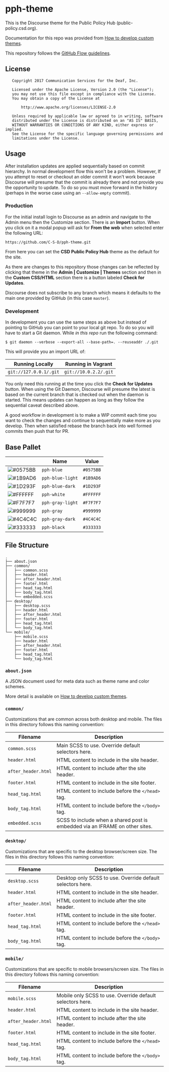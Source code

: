 # pph-theme

This is the Discourse theme for the Public Policy Hub (public-policy.csd.org).

Documentation for this repo was provided from [How to develop custom
themes][source].

This repository follows the [GitHub Flow guidelines][github-flow].

## License

```text
   Copyright 2017 Communication Services for the Deaf, Inc.

   Licensed under the Apache License, Version 2.0 (the "License");
   you may not use this file except in compliance with the License.
   You may obtain a copy of the License at

       http://www.apache.org/licenses/LICENSE-2.0

   Unless required by applicable law or agreed to in writing, software
   distributed under the License is distributed on an "AS IS" BASIS,
   WITHOUT WARRANTIES OR CONDITIONS OF ANY KIND, either express or implied.
   See the License for the specific language governing permissions and
   limitations under the License.
```

## Usage

After installation updates are applied sequentially based on commit hierarchy.
In normal development flow this won't be a problem. However, If you attempt to
reset or checkout an older commit it won't work because Discourse will presume
that the commit is already there and not provide you the opportunity to update.
To do so you must move forward in the history (perhaps in the worse case using
an `--allow-empty` commit).

### Production

For the initial install login to Discourse as an admin and navigate to the Admin
menu then the Customize section. There is an **Import** button. When you click
on it a modal popup will ask for **From the web** when selected enter the
following URL:

    https://github.com/C-S-D/pph-theme.git

From here you can set the **CSD Public Policy Hub** theme as the default for
the site.

As there are changes to this repository those changes can be reflected by
clicking that theme in the **Admin | Customize | Themes** section and then in
the **Custom CSS/HTML** section there is a button labeled **Check for Updates**.

Discourse does not subscribe to any branch which means it defaults to the main
one provided by GitHub (in this case `master`).

### Development

In development you can use the same steps as above but instead of pointing to
GitHub you can point to your local git repo. To do so you will have to start a
Git daemon. While *in this repo* run the following command:

```console
$ git daemon --verbose --export-all --base-path=. --reuseaddr ./.git
```

This will provide you an import URL of:

| Running Locally        | Running in Vagrant    |
|------------------------|-----------------------|
| `git://127.0.0.1/.git` | `git://10.0.2.2/.git` |

You only need this running at the time you click the **Check for Updates**
button. When using the Git Daemon, Discourse will presume the latest is based on
the current branch that is checked out when the daemon is started. This means
updates can happen as long as they follow the sequential caveat described above.

A good workflow in development is to make a WIP commit each time you want to
check the changes and continue to sequentially make more as you develop. Then
when satisfied rebase the branch back into well formed commits then push that
for PR.

## Base Pallet

|                                                          | Name             | Value     |
|----------------------------------------------------------|------------------|-----------|
| ![#0575BB](https://placehold.it/15/0575BB/000000?text=+) | `pph-blue`       | `#0575BB` |
| ![#1B9AD6](https://placehold.it/15/1B9AD6/000000?text=+) | `pph-blue-light` | `#1B9AD6` |
| ![#1D293F](https://placehold.it/15/1D293F/000000?text=+) | `pph-blue-dark`  | `#1D293F` |
| ![#FFFFFF](https://placehold.it/15/FFFFFF/000000?text=+) | `pph-white`      | `#FFFFFF` |
| ![#F7F7F7](https://placehold.it/15/F7F7F7/000000?text=+) | `pph-gray-light` | `#F7F7F7` |
| ![#999999](https://placehold.it/15/999999/000000?text=+) | `pph-gray`       | `#999999` |
| ![#4C4C4C](https://placehold.it/15/4C4C4C/000000?text=+) | `pph-gray-dark`  | `#4C4C4C` |
| ![#333333](https://placehold.it/15/333333/000000?text=+) | `pph-black`      | `#333333` |

## File Structure

```text
.
├── about.json
├── common/
│   ├── common.scss
│   ├── header.html
│   ├── after_header.html
│   ├── footer.html
│   ├── head_tag.html
│   ├── body_tag.html
│   └── embedded.scss
├── desktop/
│   ├── desktop.scss
│   ├── header.html
│   ├── after_header.html
│   ├── footer.html
│   ├── head_tag.html
│   └── body_tag.html
└── mobile/
    ├── mobile.scss
    ├── header.html
    ├── after_header.html
    ├── footer.html
    ├── head_tag.html
    └── body_tag.html
```

### `about.json`

A JSON document used for meta data such as theme name and color schemes.

More detail is available on [How to develop custom themes][source].

### `common/`

Customizations that are common across both desktop and mobile. The files in
this directory follows this naming convention:

| Filename            | Description |
|---------------------|-------------|
| `common.scss`       | Main SCSS to use. Override default selectors here. |
| `header.html`       | HTML content to include in the site header. |
| `after_header.html` | HTML content to include after the site header. |
| `footer.html`       | HTML content to include in the site footer. |
| `head_tag.html`     | HTML content to include before the `</head>` tag. |
| `body_tag.html`     | HTML content to include before the `</body>` tag. |
| `embedded.scss`     | SCSS to include when a shared post is embedded via an IFRAME on other sites. |

### `desktop/`

Customizations that are specific to the desktop browser/screen size. The files
in this directory follows this naming convention:

| Filename            | Description |
|---------------------|-------------|
| `desktop.scss`      | Desktop only SCSS to use. Override default selectors here. |
| `header.html`       | HTML content to include in the site header. |
| `after_header.html` | HTML content to include after the site header. |
| `footer.html`       | HTML content to include in the site footer. |
| `head_tag.html`     | HTML content to include before the `</head>` tag. |
| `body_tag.html`     | HTML content to include before the `</body>` tag. |

### `mobile/`

Customizations that are specific to mobile browsers/screen size. The files in
this directory follows this naming convention:

| Filename            | Description |
|---------------------|-------------|
| `mobile.scss`       | Mobile only SCSS to use. Override default selectors here. |
| `header.html`       | HTML content to include in the site header. |
| `after_header.html` | HTML content to include after the site header. |
| `footer.html`       | HTML content to include in the site footer. |
| `head_tag.html`     | HTML content to include before the `</head>` tag. |
| `body_tag.html`     | HTML content to include before the `</body>` tag. |

[source]: https://meta.discourse.org/t/how-to-develop-custom-themes/60848
[github-flow]: https://guides.github.com/introduction/flow/
